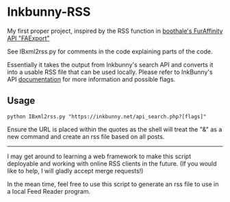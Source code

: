 # Inkbunny-RSS

My first proper project, inspired by the RSS function in [boothale's FurAffinity API "FAExport"](https://github.com/boothale/faexport)

See IBxml2rss.py for comments in the code explaining parts of the code.

Essentially it takes the output from Inkbunny's search API and converts it into a usable RSS file that can be used locally. Please refer to InkBunny's API [documentation](https://wiki.inkbunny.net/wiki/API#Search) for more information and possible flags.

## Usage
`python IBxml2rss.py "https://inkbunny.net/api_search.php?[flags]"`

Ensure the URL is placed within the quotes as the shell will treat the "&" as a new command and create an rss file based on all posts.
__________________________
I may get around to learning a web framework to make this script deployable and working with online RSS clients in the future. (If you would like to help, I will gladly accept merge requests!)

In the mean time, feel free to use this script to generate an rss file to use in a local Feed Reader program.
